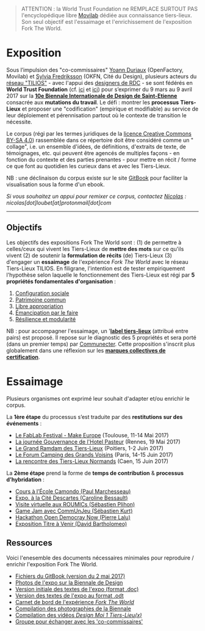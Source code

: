 > ATTENTION : la World Trust Foundation ne REMPLACE SURTOUT PAS l'encyclopédique libre [Movilab](http://movilab.org/index.php?title=Accueil) dédiée aux connaissance tiers-lieux. Son seul objectif est l'essaimage et l'enrichissement de l'exposition Fork The World.

# Exposition

Sous l’impulsion des "co-commissaires" [Yoann Duriaux](http://www.yoann-duriaux.fr/) (OpenFactory, Movilab) et [Sylvia Fredriksson](https://www.sylviafredriksson.net/) (OKFN, Cité du Design), plusieurs acteurs du [réseau "TILIOS"](https://www.facebook.com/groups/tilios/) - avec l'appui des [designers de RDC](https://vimeo.com/200720088) - se sont fédérés en **World Trust Foundation** (cf. [ici](https://fr.pinterest.com/tinytilios/participants) et [ici](https://www.flickr.com/photos/sylviafredriksson/albums/72157678188984663)) pour s’exprimer du 9 mars au 9 avril 2017 sur la [**10e Biennale Internationale de Design de Saint-Etienne**](http://www.biennale-design.com/saint-etienne/2017/fr/home/) consacrée aux **mutations du travail**. Le défi : montrer les **processus** **Tiers-Lieux** et proposer une "codification" (empirique et modifiable) au service de leur déploiement et pérennisation partout où le contexte de transition le nécessite.

Le corpus (régi par les termes juridiques de la [licence Creative Commons BY-SA 4.0](https://creativecommons.org/licenses/by-sa/4.0/)) rassemblée dans ce répertoire doit être considéré comme un " collage", i.e.  un ensemble d'idées,  de définitions, d'extraits de texte, de témoignages, etc. qui peuvent être agencés de multiples façons - en fonction du contexte et des parties prenantes - pour mettre en récit / forme ce que font au quotidien les curieux dans et avec les Tiers-Lieux. 

NB : une déclinaison du corpus existe sur le site [GitBook](https://nicolasloubet.gitbooks.io/fork-the-world) pour faciliter la visualisation sous la forme d'un ebook. 

_Si vous souhaitez un appui pour remixer ce corpus, contactez _[_Nicolas_](https://github.com/nicolasloubet)_ : nicolas\[dot\]loubet\[at\]protonmail\[dot\]com_

---

## Objectifs

Les objectifs des expositions Fork The World sont : (1) de permettre à celles/ceux qui vivent les Tiers-Lieux de **mettre des mots** sur ce qu'ils vivent (2) de soutenir la **formulation de récits** (de) Tiers-Lieux (3) d'engager un **essaimage** de l'expérience _Fork The World_ avec le réseau Tiers-Lieux TILIOS. En filigrane, l'intention est de tester empiriquement l'hypothèse selon laquelle le fonctionnement des Tiers-Lieux est régi par **5 propriétés fondamentales d'organisation** :

1. [Configuration sociale](https://github.com/WorldTrustFoundation/Exposition/blob/master/chapter4/configuration-sociale.mdl)
2. [Patrimoine commun](https://github.com/WorldTrustFoundation/Exposition/blob/master/chapter4/patrimoine-commun.md)
3. [Libre appropriation](https://github.com/WorldTrustFoundation/Exposition/blob/master/chapter4/libre-appropriation.md)
4. [Émancipation par le faire](https://github.com/WorldTrustFoundation/Exposition/blob/master/chapter4/emancipation-par-le-faire.md)
5. [Résilience et modularité](https://github.com/WorldTrustFoundation/Exposition/blob/master/chapter4/resilience-et-modularite.md)

NB : pour accompagner l'essaimage, un '[**label tiers-lieux**](https://github.com/nicolasloubet/auto-label-tiers-lieux) \(attribué entre pairs\) est proposé. Il repose sur le diagnostic des 5 propriétés et sera porté \(dans un premier temps\) par [Communecter](https://www.communecter.org). Cette proposition s'inscrit plus globalement dans une réflexion sur les [**marques collectives de certification**](https://pad.lamyne.org/s/B1lykDm3b).

# Essaimage

Plusieurs organismes ont exprimé leur souhait d'adapter et/ou enrichir le corpus.

La **1ère étape** du processus s’est traduite par des **restitutions sur des événements** :

* [Le FabLab Festival - Make Europe](http://www.fablabfestival.fr) \(Toulouse, 11-14 Mai 2017\)
* [La journée Gouvernance de l'Hotel Pasteur](https://bimestriel.framapad.org/p/GouvernancePasteur) \(Rennes, 19 Mai 2017\)
* [Le Grand Ramdam des Tiers-Lieux](http://grandramdam.net) \(Poitiers, 1-2 Juin 2017\)
* [Le Forum Camping des Grands Voisins](https://drive.google.com/file/d/0BwTBzng3rgljX1ZLR1dYNWJROW8/view) \(Paris, 14-15 Juin 2017\)
* [La rencontre des Tiers-Lieux Normands](https://docs.google.com/document/d/1soe0gg5ZOcbTIm7yJ5mscetj3qsBp850ewDoqcPYbkU/edit) \(Caen, 15 Juin 2017\)

La **2ème étape** prend la forme de **temps de contribution** & **processus d’hybridation** :

* [Cours à l’École Camondo \(Paul Marchesseau\)](https://drive.google.com/drive/u/1/folders/0B875Hm4ydSyGRWQ1S2FwTEZmMlU)
* [Expo. à la Cité Descartes \(Caroline Bessault\)](http://frama.link/tiers-lieux-cite-descartes)
* [Visite virtuelle aux ROUMICs \(Sébastien Plihon\)](http://www.roumics.com/les-roumics/vivre-des-communs/18-nov.html)
* [Game Jam avec CommUnJeu \(Sébastien Kurt\)](https://pad.lamyne.org/s/r1J_kbZnb)
* [Hackathon Open Democray Now \(Pierre Lalu\)](https://pad.lamyne.org/s/B1AWfTg3-)
* [Exposition Titre à Venir \(David Bartholomeo\)](https://hackmd.io/s/SJJCcK81W)

## Ressources

Voici l'enesemble des documents nécessaires minimales pour reproduire / enrichir l'exposition Fork The World.

* [Fichiers du GitBook \(version du 2 mai 2017\)](https://frama.link/BiennaleDesign17-ForkTheWorld-GitBook)
* [Photos de l'expo sur la Biennale de Design](https://frama.link/BiennaleDesign17-ForkTheWorld-Exposition)
* [Version initiale des textes de l'expo \(format .doc\)](https://frama.link/BiennaleDesign17-ForkTheWorld-Expo)
* [Version des textes de l'expo au format .odt](https://frama.link/BiennaleDesign17-ForkTheWorld-Textes)
* [Carnet de bord de l'expérience _Fork The World_](https://github.com/WorldTrustFoundation/Coordination/blob/master/Biennale-Design-2017/forktheworld_coordination_biennale-2017.md)
* [Compilation des photographies de la Biennale](https://www.sharypic.com/yii1053jns2jfnd6/all)
* [Compilation des vidéos _Design Moi 1 Tiers-Lieu\(x\)_](https://www.youtube.com/channel/UCjGNiNS1hk23M0vAQCE_fIg/videos)
* [Groupe pour échanger avec les 'co-commissaires'](https://telegram.me/forktheworld)
